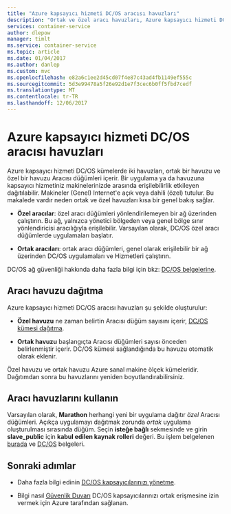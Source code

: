 ```yaml
---
title: "Azure kapsayıcı hizmeti DC/OS aracısı havuzları"
description: "Ortak ve özel aracı havuzları, Azure kapsayıcı hizmeti DC/OS kümesi ile nasıl çalışır?"
services: container-service
author: dlepow
manager: timlt
ms.service: container-service
ms.topic: article
ms.date: 01/04/2017
ms.author: danlep
ms.custom: mvc
ms.openlocfilehash: e82a6c1ee2d45cd07f4e87c43ad4fb1149ef555c
ms.sourcegitcommit: 5d3e99478a5f26e92d1e7f3cec6b0ff5fbd7cedf
ms.translationtype: MT
ms.contentlocale: tr-TR
ms.lasthandoff: 12/06/2017
---
```

# <a name="dcos-agent-pools-for-azure-container-service"></a>Azure kapsayıcı hizmeti DC/OS aracısı havuzları
Azure kapsayıcı hizmeti DC/OS kümelerde iki havuzları, ortak bir havuzu ve özel bir havuzu Aracısı düğümleri içerir. Bir uygulama ya da havuzuna kapsayıcı hizmetiniz makinelerinizde arasında erişilebilirlik etkileyen dağıtılabilir. Makineler (Genel) Internet'e açık veya dahili (özel) tutulur. Bu makalede vardır neden ortak ve özel havuzları kısa bir genel bakış sağlar.


* **Özel aracılar**: özel aracı düğümleri yönlendirilemeyen bir ağ üzerinden çalıştırın. Bu ağ, yalnızca yönetici bölgeden veya genel bölge sınır yönlendiricisi aracılığıyla erişilebilir. Varsayılan olarak, DC/OS özel aracı düğümlerde uygulamaları başlatır. 

* **Ortak aracıları**: ortak aracı düğümleri, genel olarak erişilebilir bir ağ üzerinden DC/OS uygulamaları ve Hizmetleri çalıştırın. 

DC/OS ağ güvenliği hakkında daha fazla bilgi için bkz: [DC/OS belgelerine](https://dcos.io/docs/1.7/administration/securing-your-cluster/).

## <a name="deploy-agent-pools"></a>Aracı havuzu dağıtma

Azure kapsayıcı hizmeti DC/OS aracısı havuzları şu şekilde oluşturulur:

* **Özel havuzu** ne zaman belirtin Aracısı düğüm sayısını içerir, [DC/OS kümesi dağıtma](container-service-deployment.md). 

* **Ortak havuzu** başlangıçta Aracısı düğümleri sayısı önceden belirlenmiştir içerir. DC/OS kümesi sağlandığında bu havuzu otomatik olarak eklenir.

Özel havuzu ve ortak havuzu Azure sanal makine ölçek kümeleridir. Dağıtımdan sonra bu havuzlarını yeniden boyutlandırabilirsiniz.

## <a name="use-agent-pools"></a>Aracı havuzlarını kullanın
Varsayılan olarak, **Marathon** herhangi yeni bir uygulama dağıtır *özel* Aracısı düğümleri. Açıkça uygulamayı dağıtmak zorunda *ortak* uygulama oluşturulması sırasında düğüm. Seçin **isteğe bağlı** sekmesinde ve girin **slave_public** için **kabul edilen kaynak rolleri** değeri. Bu işlem belgelenen [burada](container-service-mesos-marathon-ui.md#deploy-a-docker-formatted-container) ve [DC/OS](https://dcos.io/docs/1.7/administration/installing/custom/create-public-agent/) belgeleri.

## <a name="next-steps"></a>Sonraki adımlar
* Daha fazla bilgi edinin [DC/OS kapsayıcılarınızı yönetme](container-service-mesos-marathon-ui.md).

* Bilgi nasıl [Güvenlik Duvarı](container-service-enable-public-access.md) DC/OS kapsayıcılarınızı ortak erişmesine izin vermek için Azure tarafından sağlanan.

